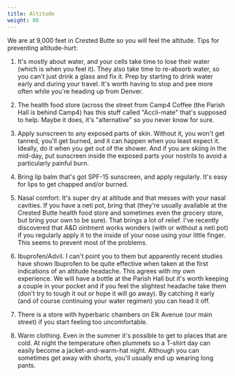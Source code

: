 ```yaml
---
title: Altitude
weight: 80
---
```


We are at 9,000 feet in Crested Butte so you will feel the altitude. Tips for
preventing altitude-hurt:

1. It's mostly about water, and your cells take time to lose their water (which
is when you feel it).  They also take time to re-absorb water, so you can't
just drink a glass and fix it. Prep by starting to drink water early and during
your travel. It's worth having to stop and pee more often while you're heading
up from Denver.

2. The health food store (across the street from Camp4 Coffee (the Parish Hall is behind Camp4) has this stuff called "Accli-mate" that's supposed to help. Maybe it does, it's "alternative" so you never know for sure.

3. Apply sunscreen to any exposed parts of skin. Without it, you won't get
tanned, you'll get burned, and it can happen when you least expect it. Ideally,
do it when you get out of the shower. And if you are skiing in the mid-day, put
sunscreen inside the exposed parts your nostrils to avoid a particularly
painful burn.

4. Bring lip balm that's got SPF-15 sunscreen, and apply regularly. It's easy
for lips to get chapped and/or burned.

5. Nasal comfort: It's super dry at altitude and that messes with your nasal
cavities. If you have a neti pot, bring that (they're usually available at the
Crested Butte health food store and sometimes even the grocery store, but bring
your own to be sure). That brings a lot of relief. I've recently discovered
that A&D ointment works wonders (with or without a neti pot) if you regularly
apply it to the inside of your nose using your little finger. This seems to
prevent most of the problems.

6. Ibuprofen/Advil. I can't point you to them but apparently recent studies
have shown Ibuprofen to be quite effective when taken at the first indications
of an altitude headache. This agrees with my own experience. We will have a
bottle at the Parish Hall but it's worth keeping a couple in your pocket and if
you feel the slightest headache take them (don't try to tough it out or hope it
will go away). By catching it early (and of course continuing your water
regimen) you can head it off.

7. There is a store with hyperbaric chambers on Elk Avenue (our main street) if
you start feeling too uncomfortable.

8. Warm clothing. Even in the summer it's possible to get to places that are
cold. At night the temperature often plummets so a T-shirt day can easily
become a jacket-and-warm-hat night. Although you can sometimes get away with
shorts, you'll usually end up wearing long pants.

